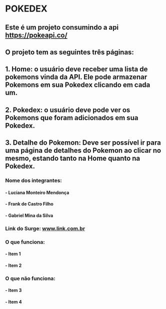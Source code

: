 # POKEDEX
## Este é um projeto consumindo a api **https://pokeapi.co/**

## O projeto tem as seguintes **três páginas:**
## 1. **Home:** o usuário deve receber uma lista de pokemons vinda da API. Ele pode armazenar Pokemons em sua Pokedex clicando em cada um.
## 2. **Pokedex:** o usuário deve pode ver os Pokemons que foram adicionados em sua Pokedex. 
## 3. **Detalhe do Pokemon:** Deve ser possível ir para uma página de detalhes do Pokemon ao clicar no mesmo, estando tanto na Home quanto na Pokedex.

### Nome dos integrantes: 
#### - Luciana Monteiro Mendonça
#### - Frank de Castro Filho
#### - Gabriel Mina da Silva

### Link do Surge: www.link.com.br

### O que funciona:
#### - Item 1
#### - Item 2

### O que não funciona: 
#### - Item 3
#### - Item 4
